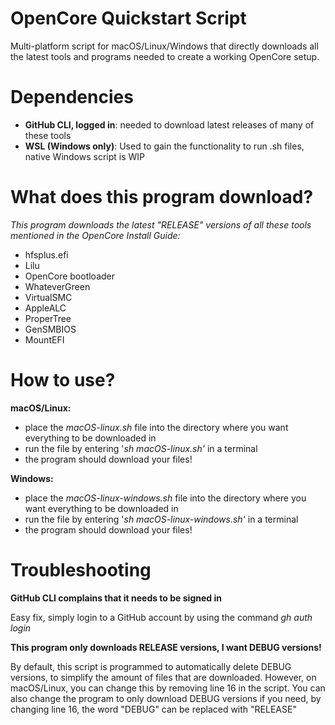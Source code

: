 # OpenCore Quickstart Script
Multi-platform script for macOS/Linux/Windows that directly downloads all the latest tools and programs needed to create a working OpenCore setup.

# Dependencies
- **GitHub CLI, logged in**: needed to download latest releases of many of these tools
- **WSL (Windows only)**: Used to gain the functionality to run .sh files, native Windows script is WIP

# What does this program download?
_This program downloads the latest "RELEASE" versions of all these tools mentioned in the OpenCore Install Guide:_
- hfsplus.efi
- Lilu
- OpenCore bootloader
- WhateverGreen
- VirtualSMC
- AppleALC
- ProperTree
- GenSMBIOS
- MountEFI

# How to use?
**macOS/Linux:**
- place the _macOS-linux.sh_ file into the directory where you want everything to be downloaded in
- run the file by entering '_sh macOS-linux.sh'_ in a terminal
- the program should download your files!

**Windows:**
- place the _macOS-linux-windows.sh_ file into the directory where you want everything to be downloaded in
- run the file by entering '_sh macOS-linux-windows.sh'_ in a terminal
- the program should download your files!

# Troubleshooting
**GitHub CLI complains that it needs to be signed in**

Easy fix, simply login to a GitHub account by using the command _gh auth login_

**This program only downloads RELEASE versions, I want DEBUG versions!**

By default, this script is programmed to automatically delete DEBUG versions, to simplify the amount of files that are downloaded. However, on macOS/Linux, you can change this by removing line 16 in the script. You can also change the program to only download DEBUG versions if you need, by changing line 16, the word "DEBUG" can be replaced with "RELEASE"
